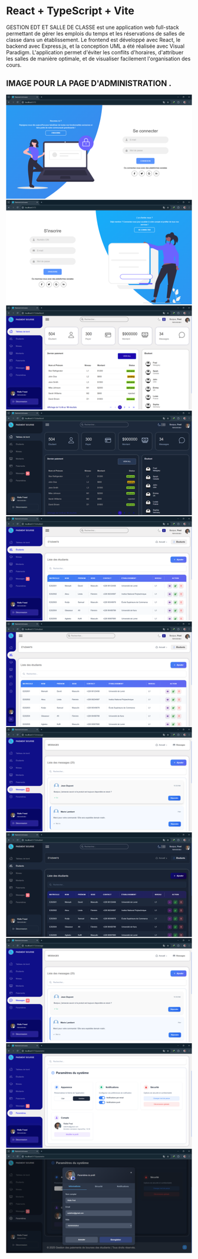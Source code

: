 # React + TypeScript + Vite

GESTION EDT ET SALLE DE CLASSE est une application web full-stack permettant de gérer les emplois du temps et les réservations de salles de classe dans un établissement.
Le frontend est développé avec React, le backend avec Express.js, et la conception UML a été réalisée avec Visual Paradigm.
L'application permet d'éviter les conflits d'horaires, d'attribuer les salles de manière optimale, et de visualiser facilement l'organisation des cours.

## IMAGE POUR LA PAGE D'ADMINISTRATION .
![Chargement](./README/images/1.png)
![Chargement](./README/images/2.png)
![Chargement](./README/images/3.png)
![Chargement](./README/images/4.png)
![Chargement](./README/images/5.png)
![Chargement](./README/images/6.png)
![Chargement](./README/images/7.png)
![Chargement](./README/images/8.png)
![Chargement](./README/images/9.png)
![Chargement](./README/images/10.png)
![Chargement](./README/images/11.png)